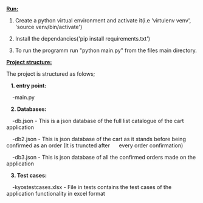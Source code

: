 
<ins>**Run:**</ins>

1. Create a python virtual environment and activate it(i.e 'virtulenv venv', 'source venv/bin/activate')

2. Install the dependancies('pip install requirements.txt')

3. To run the programm run "python main.py" from the files main directory.

  

<ins>**Project structure:**</ins><br  />

The project is structured as folows;<br  />

&nbsp;&nbsp;&nbsp;**1. entry point:**<br  />

&nbsp;&nbsp;&nbsp;&nbsp;-main.py<br  />

&nbsp;&nbsp;&nbsp;**2. Databases:**<br  />

&nbsp;&nbsp;&nbsp;&nbsp;-db.json - This is a json database of the full list catalogue of the cart application<br  />

&nbsp;&nbsp;&nbsp;&nbsp;-db2.json - This is json database of the cart as it stands before being confirmed as an order (It is truncted  after  &nbsp;&nbsp;&nbsp;&nbsp; every order confirmation)<br  />

&nbsp;&nbsp;&nbsp;&nbsp;-db3.json - This is json database of all the confirmed orders made on the application<br  />

&nbsp;&nbsp;&nbsp;**3. Test cases:**<br  />

&nbsp;&nbsp;&nbsp;&nbsp;-kyostestcases.xlsx - File in tests contains the test cases of the application functionality in excel format<br  />

  
